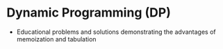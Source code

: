 # Dynamic Programming (DP)

- Educational problems and solutions demonstrating the advantages of memoization and tabulation
